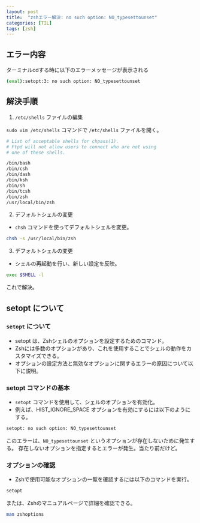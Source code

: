 ```yaml
---
layout: post
title:  "zshエラー解決: no such option: NO_typesettounset"
categories: [TIL]
tags: [zsh]
---
```


## エラー内容
ターミナルcdする時に以下のエラーメッセージが表示される

```sh
(eval):setopt:3: no such option: NO_typesettounset
```

## 解決手順
1. `/etc/shells` ファイルの編集

`sudo vim /etc/shells` コマンドで `/etc/shells` ファイルを開く。

```sh
# List of acceptable shells for chpass(1).
# Ftpd will not allow users to connect who are not using
# one of these shells.

/bin/bash
/bin/csh
/bin/dash
/bin/ksh
/bin/sh
/bin/tcsh
/bin/zsh
/usr/local/bin/zsh
```

2. デフォルトシェルの変更
- `chsh` コマンドを使ってデフォルトシェルを変更。

```sh
chsh -s /usr/local/bin/zsh
```

3. デフォルトシェルの変更
- シェルの再起動を行い、新しい設定を反映。

```sh
exec $SHELL -l
```
これで解決。

## setopt について

### `setopt` について
- setopt は、Zshシェルのオプションを設定するためのコマンド。
- Zshには多数のオプションがあり、これを使用することでシェルの動作をカスタマイズできる。
- オプションの設定方法と無効なオプションに関するエラーの原因について以下に説明。

### setopt コマンドの基本
- `setopt` コマンドを使用して、シェルのオプションを有効化。
- 例えば、HIST_IGNORE_SPACE オプションを有効にするには以下のようにする。

```sh
setopt: no such option: NO_typesettounset
```

このエラーは、`NO_typesettounset` というオプションが存在しないために発生する。
存在しないオプションを指定するとエラーが発生。当たり前だけど。

### オプションの確認
- Zshで使用可能なオプションの一覧を確認するには以下のコマンドを実行。

```sh
setopt
```

または、Zshのマニュアルページで詳細を確認できる。

```sh
man zshoptions
```
